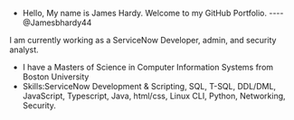 -  Hello, My name is James Hardy. Welcome to my GitHub Portfolio.         ---- @Jamesbhardy44  

I am currently working as a ServiceNow Developer, admin, and security analyst. 
- I have a Masters of Science in Computer Information Systems from Boston University
- Skills:ServiceNow Development & Scripting, SQL, T-SQL, DDL/DML, JavaScript, Typescript, Java, html/css, Linux CLI, Python, Networking, Security.

<!---
Jamesbhardy44/Jamesbhardy44 is a ✨ special ✨ repository because its `README.md` (this file) appears on your GitHub profile.
You can click the Preview link to take a look at your changes.
--->
